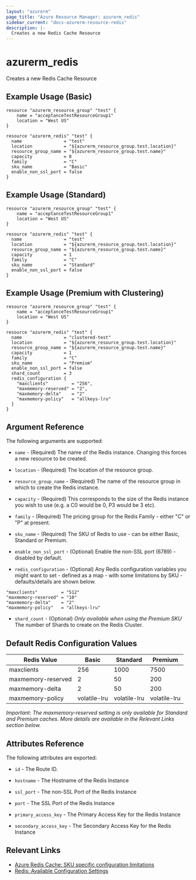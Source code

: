 ```yaml
---
layout: "azurerm"
page_title: "Azure Resource Manager: azurerm_redis"
sidebar_current: "docs-azurerm-resource-redis"
description: |-
  Creates a new Redis Cache Resource
---
```


# azurerm\_redis

Creates a new Redis Cache Resource

## Example Usage (Basic)

```
resource "azurerm_resource_group" "test" {
    name = "acceptanceTestResourceGroup1"
    location = "West US"
}

resource "azurerm_redis" "test" {
  name                = "test"
  location            = "${azurerm_resource_group.test.location}"
  resource_group_name = "${azurerm_resource_group.test.name}"
  capacity            = 0
  family              = "C"
  sku_name            = "Basic"
  enable_non_ssl_port = false
}

```

## Example Usage (Standard)

```
resource "azurerm_resource_group" "test" {
    name = "acceptanceTestResourceGroup1"
    location = "West US"
}

resource "azurerm_redis" "test" {
  name                = "test"
  location            = "${azurerm_resource_group.test.location}"
  resource_group_name = "${azurerm_resource_group.test.name}"
  capacity            = 1
  family              = "C"
  sku_name            = "Standard"
  enable_non_ssl_port = false
}

```

## Example Usage (Premium with Clustering)
```
resource "azurerm_resource_group" "test" {
    name = "acceptanceTestResourceGroup1"
    location = "West US"
}

resource "azurerm_redis" "test" {
  name                = "clustered-test"
  location            = "${azurerm_resource_group.test.location}"
  resource_group_name = "${azurerm_resource_group.test.name}"
  capacity            = 1
  family              = "C"
  sku_name            = "Premium"
  enable_non_ssl_port = false
  shard_count         = 3
  redis_configuration {
    "maxclients"         = "256",
    "maxmemory-reserved" = "2",
    "maxmemory-delta"    = "2"
    "maxmemory-policy"   = "allkeys-lru"
  }
}
```

## Argument Reference

The following arguments are supported:

* `name` - (Required) The name of the Redis instance. Changing this forces a
    new resource to be created.

* `location` - (Required) The location of the resource group.

* `resource_group_name` - (Required) The name of the resource group in which to
    create the Redis instance.

* `capacity` - (Required) This corresponds to the size of the Redis instance you wish to use (e.g. a C0 would be 0, P3 would be 3 etc).

* `family` - (Required) The pricing group for the Redis Family - either "C" or "P" at present.

* `sku_name` - (Required) The SKU of Redis to use - can be either Basic, Standard or Premium.

* `enable_non_ssl_port` - (Optional) Enable the non-SSL port (6789) - disabled by default.

* `redis_configuration` - (Optional) Any Redis configuration variables you might want to set - defined as a map - with some limitations by SKU - defaults/details are shown below.
```
"maxclients"         = "512"
"maxmemory-reserved" = "10"
"maxmemory-delta"    = "2"
"maxmemory-policy"   = "allkeys-lru"
```

* `shard_count` - (Optional) *Only available when using the Premium SKU* The number of Shards to create on the Redis Cluster.

## Default Redis Configuration Values
| Redis Value        | Basic        | Standard     | Premium      |
| ------------------ | ------------ | ------------ | ------------ |
| maxclients         | 256          | 1000         | 7500         |
| maxmemory-reserved | 2            | 50           | 200          |
| maxmemory-delta    | 2            | 50           | 200          |
| maxmemory-policy   | volatile-lru | volatile-lru | volatile-lru |

_*Important*: The maxmemory-reserved setting is only available for Standard and Premium caches. More details are available in the Relevant Links section below._

## Attributes Reference

The following attributes are exported:

* `id` - The Route ID.

* `hostname` - The Hostname of the Redis Instance

* `ssl_port` - The non-SSL Port of the Redis Instance

* `port` - The SSL Port of the Redis Instance

* `primary_access_key` - The Primary Access Key for the Redis Instance

* `secondary_access_key` - The Secondary Access Key for the Redis Instance

## Relevant Links
 - [Azure Redis Cache: SKU specific configuration limitations](https://azure.microsoft.com/en-us/documentation/articles/cache-configure/#advanced-settings)
 - [Redis: Available Configuration Settings](http://redis.io/topics/config)
